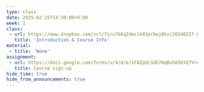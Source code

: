 ```yaml
---
type: class
date: 2025-02-25T14:30:00+9:00
week: 1
class:
 - url: https://www.dropbox.com/scl/fi/u766q2dmclk02prbwj0kz/20240227-01-Introduction.pdf?rlkey=kkyu8m9cg5em1yupu39etv8oi&dl=0
   title: 'Introduction & Course Info'
material:
 - title: 'None'
assignment:
 - url: https://docs.google.com/forms/u/4/d/e/1FAIpQLSdb7HqBvh036YQ7YrAWuQrD985qdr9sPacFcG14rApOL0GLmA/viewform?usp=send_form
   title: Course sign-up  
hide_time: true
hide_from_announcements: true
---
```

